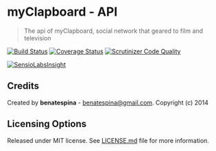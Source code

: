myClapboard - API
========================
> The api of myClapboard, social network that geared to film and television

[![Build Status](https://travis-ci.org/myClapboard/myclapboard.api.svg?branch=master)](https://travis-ci.org/myClapboard/myclapboard.api) [![Coverage Status](https://img.shields.io/coveralls/myClapboard/myclapboard.api.svg)](https://coveralls.io/r/myClapboard/myclapboard.api) [![Scrutinizer Code Quality](https://scrutinizer-ci.com/g/myClapboard/myclapboard.api/badges/quality-score.png?b=master)](https://scrutinizer-ci.com/g/myClapboard/myclapboard.api/?branch=master)

[![SensioLabsInsight](https://insight.sensiolabs.com/projects/37c28e11-6763-404f-98e9-a4abec3ce058/big.png)](https://insight.sensiolabs.com/projects/37c28e11-6763-404f-98e9-a4abec3ce058)

## Credits
Created by **benatespina** - [benatespina@gmail.com](mailto:benatespina@gmail.com).
Copyright (c) 2014

## Licensing Options
Released under MIT license. See [LICENSE.md](https://github.com/myClapboard/myclapboard.api/blob/master/LICENSE.md) file for more information.
